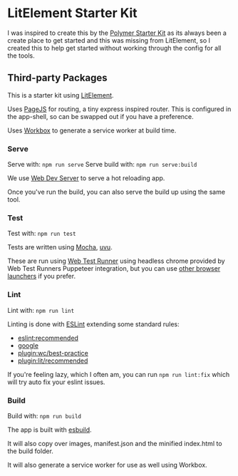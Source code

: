 # LitElement Starter Kit

I was inspired to create this by the [Polymer Starter Kit](https://github.com/Polymer/polymer-starter-kit) as its always been a create place to get started and this was missing from LitElement, so I created this to help get started without working through the config for all the tools.

## Third-party Packages

This is a starter kit using [LitElement](https://lit-element.polymer-project.org/).

Uses [PageJS](https://visionmedia.github.io/page.js/) for routing, a tiny express inspired router.
This is configured in the app-shell, so can be swapped out if you have a preference.

Uses [Workbox](https://developers.google.com/web/tools/workbox/) to generate a service worker at build time.

### Serve

Serve with: ``npm run serve``
Serve build with: ``npm run serve:build``

We use [Web Dev Server](https://modern-web.dev/docs/dev-server/overview/) to serve a hot reloading app. 

Once you've run the build, you can also serve the build up using the same tool.

### Test
Test with: ``npm run test``

Tests are written using [Mocha](https://mochajs.org/), [uvu](https://github.com/lukeed/uvu).

These are run using [Web Test Runner](https://modern-web.dev/docs/test-runner/overview/) using headless chrome provided by Web Test Runners Puppeteer integration, but you can use [other browser launchers](https://modern-web.dev/docs/test-runner/browser-launchers/overview/) if you prefer.

### Lint
Lint with: ``npm run lint``

Linting is done with [ESLint](https://eslint.org/) extending some standard rules:
- [eslint:recommended](https://eslint.org/docs/rules/)
- [google](https://github.com/google/eslint-config-google)
- [plugin:wc/best-practice](https://github.com/43081j/eslint-plugin-wc)
- [plugin:lit/recommended](https://github.com/43081j/eslint-plugin-lit)

If you're feeling lazy, which I often am, you can run ``npm run lint:fix`` which will try auto fix your eslint issues.


### Build
Build with: ``npm run build``

The app is built with [esbuild](https://esbuild.github.io/).

It will also copy over images, manifest.json and the minified index.html to the build folder.

It will also generate a service worker for use as well using Workbox.
